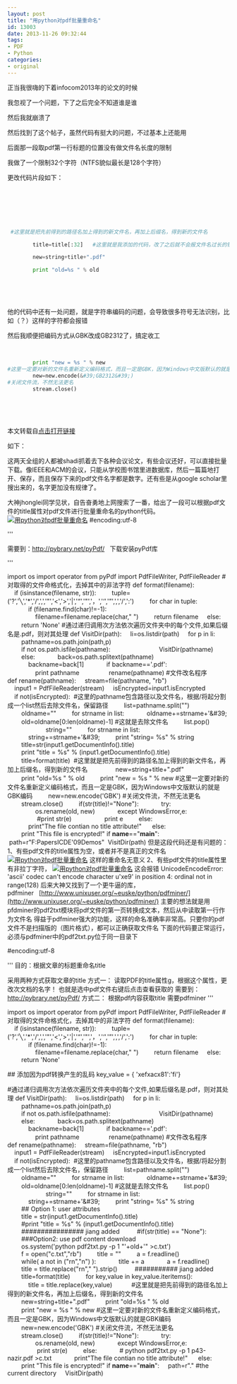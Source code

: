 ```yaml
---
layout: post
title: "用python对pdf批量重命名"
id: 13003
date: 2013-11-26 09:32:44
tags: 
- PDF
- Python
categories: 
- original
---
```


正当我很嗨的下着infocom2013年的论文的时候

我忽视了一个问题，下了之后完全不知道谁是谁

然后我就崩溃了

然后找到了这个帖子，虽然代码有挺大的问题，不过基本上还能用

后面那一段取pdf第一行标题的位置没有做文件名长度的限制

我做了一个限制32个字符（NTFS貌似最长是128个字符）

更改代码片段如下：

&nbsp;

&nbsp;

&nbsp;

~~~ python
 #这里就是把先前得到的路径名加上得到的新文件名，再加上后缀名，得到新的文件名

        title=title[:32]   #这里就是我添加的代码，改了之后就不会报文件名过长的错误了

        new=string+title+".pdf"

        print "old=%s " % old
~~~

&nbsp;

&nbsp;

他的代码中还有一处问题，就是字符串编码的问题，会导致很多符号无法识别，比如（？）这样的字符都会报错

然后我顺便把编码方式从GBK改成GB2312了，搞定收工

&nbsp;

~~~ python
        print "new = %s " % new
#这里一定要对新的文件名重新定义编码格式，而且一定是GBK，因为Windows中文版默认的就是GBK编码
        new=new.encode(&#39;GB2312&#39;)
#关闭文件流，不然无法更名
        stream.close()
~~~

&nbsp;

&nbsp;

本文转载自[点击打开链接](http://blog.sina.com.cn/s/blog_65db99840100saue.html)

如下：

这两天全组的人都被shadi抓着去下各种会议论文，有些会议还好，可以直接批量下载。像IEEE和ACM的会议，只能从学校图书馆里进数据库，然后一篇篇地打开、保存，而且保存下来的pdf文件名字都是数字。还有些是从google scholar里搜出来的，名字更加没有规律了。

大神jhonglei同学见状，自告奋勇地上网搜索了一番，给出了一段可以根据pdf文件的title属性对pdf文件进行批量重命名的python代码。
[![用python对pdf批量重命名](http://s10.sinaimg.cn/middle/65db9984ga78e49bd09a9&amp;690 "用python对pdf批量重命名")](http://photo.blog.sina.com.cn/showpic.html#blogid=65db99840100saue&amp;url=http://s10.sinaimg.cn/orignal/65db9984ga78e49bd09a9)
#encoding:utf-8

&#39;&#39;&#39;

需要到：http://pybrary.net/pyPdf/ &nbsp;&nbsp;下载安装pyPdf库

&#39;&#39;&#39;

import&nbsp;os
import&nbsp;operator
from&nbsp;pyPdf&nbsp;import&nbsp;PdfFileWriter,&nbsp;PdfFileReader
#对取得的文件命格式化，去掉其中的非法字符
def&nbsp;format(filename):
&nbsp;&nbsp;&nbsp;&nbsp;if&nbsp;(isinstance(filename,&nbsp;str)):
&nbsp;&nbsp;&nbsp;&nbsp;&nbsp;&nbsp;&nbsp;&nbsp;tuple=(&#39;?&#39;,&#39;╲&#39;,&#39;*&#39;,&#39;/&#39;,&#39;,&#39;,&#39;"&#39;,&#39;&lt;&#39;,&#39;&gt;&#39;,&#39;|&#39;,&#39;&ldquo;&#39;,&#39;"&#39;,&#39;，&#39;,&#39;&lsquo;&#39;,&#39;&rdquo;&#39;,&#39;,&#39;,&#39;/&#39;,&#39;:&#39;)
&nbsp;&nbsp;&nbsp;&nbsp;&nbsp;&nbsp;&nbsp;&nbsp;for&nbsp;char&nbsp;in&nbsp;tuple:
&nbsp;&nbsp;&nbsp;&nbsp;&nbsp;&nbsp;&nbsp;&nbsp;&nbsp;&nbsp;&nbsp;&nbsp;if&nbsp;(filename.find(char)!=-1):
&nbsp;&nbsp;&nbsp;&nbsp;&nbsp;&nbsp;&nbsp;&nbsp;&nbsp;&nbsp;&nbsp;&nbsp;&nbsp;&nbsp;&nbsp;&nbsp;filename=filename.replace(char,"&nbsp;")
&nbsp;&nbsp;&nbsp;&nbsp;&nbsp;&nbsp;&nbsp;&nbsp;return&nbsp;filename
&nbsp;&nbsp;&nbsp;&nbsp;else:
&nbsp;&nbsp;&nbsp;&nbsp;&nbsp;&nbsp;&nbsp;&nbsp;return&nbsp;&#39;None&#39;
#通过递归调用次方法依次遍历文件夹中的每个文件,如果后缀名是.pdf，则对其处理
def&nbsp;VisitDir(path):
&nbsp;&nbsp;&nbsp;&nbsp;li=os.listdir(path)
&nbsp;&nbsp;&nbsp;&nbsp;for&nbsp;p&nbsp;in&nbsp;li:
&nbsp;&nbsp;&nbsp;&nbsp;&nbsp;&nbsp;&nbsp;&nbsp;pathname=os.path.join(path,p)
&nbsp;&nbsp;&nbsp;&nbsp;&nbsp;&nbsp;&nbsp;&nbsp;if&nbsp;not&nbsp;os.path.isfile(pathname):&nbsp;&nbsp;&nbsp;&nbsp;&nbsp;&nbsp;&nbsp;&nbsp;&nbsp;&nbsp;&nbsp;&nbsp;&nbsp;&nbsp;&nbsp;
&nbsp;&nbsp;&nbsp;&nbsp;&nbsp;&nbsp;&nbsp;&nbsp;&nbsp;&nbsp;&nbsp;&nbsp;VisitDir(pathname)
&nbsp;&nbsp;&nbsp;&nbsp;&nbsp;&nbsp;&nbsp;&nbsp;else:
&nbsp;&nbsp;&nbsp;&nbsp;&nbsp;&nbsp;&nbsp;&nbsp;&nbsp;&nbsp;&nbsp;&nbsp;back=os.path.splitext(pathname)
&nbsp;&nbsp;&nbsp;&nbsp;&nbsp;&nbsp;&nbsp;&nbsp;&nbsp;&nbsp;&nbsp;&nbsp;backname=back[1]
&nbsp;&nbsp;&nbsp;&nbsp;&nbsp;&nbsp;&nbsp;&nbsp;&nbsp;&nbsp;&nbsp;&nbsp;if&nbsp;backname==&#39;.pdf&#39;:
&nbsp;&nbsp;&nbsp;&nbsp;&nbsp;&nbsp;&nbsp;&nbsp;&nbsp;&nbsp;&nbsp;&nbsp;&nbsp;&nbsp;&nbsp;&nbsp;print&nbsp;pathname
&nbsp;&nbsp;&nbsp;&nbsp;&nbsp;&nbsp;&nbsp;&nbsp;&nbsp;&nbsp;&nbsp;&nbsp;&nbsp;&nbsp;&nbsp;&nbsp;rename(pathname)
#文件改名程序
def&nbsp;rename(pathname):
&nbsp;&nbsp;&nbsp;&nbsp;stream=file(pathname,&nbsp;"rb")
&nbsp;&nbsp;&nbsp;&nbsp;input1&nbsp;=&nbsp;PdfFileReader(stream)
&nbsp;&nbsp;&nbsp;&nbsp;isEncrypted=input1.isEncrypted
&nbsp;&nbsp;&nbsp;&nbsp;if&nbsp;not(isEncrypted):&nbsp;
#这里的pathname包含路径以及文件名，根据/将起分割成一个list然后去除文件名，保留路径
&nbsp;&nbsp;&nbsp;&nbsp;&nbsp;&nbsp;&nbsp;&nbsp;list=pathname.split("\")
&nbsp;&nbsp;&nbsp;&nbsp;&nbsp;&nbsp;&nbsp;&nbsp;oldname=""
&nbsp;&nbsp;&nbsp;&nbsp;&nbsp;&nbsp;&nbsp;&nbsp;for&nbsp;strname&nbsp;in&nbsp;list:
&nbsp;&nbsp;&nbsp;&nbsp;&nbsp;&nbsp;&nbsp;&nbsp;&nbsp;&nbsp;&nbsp;&nbsp;oldname+=strname+&#39;\&#39;
&nbsp;&nbsp;&nbsp;&nbsp;&nbsp;&nbsp;&nbsp;&nbsp;old=oldname[0:len(oldname)-1]
#这就是去除文件名
&nbsp;&nbsp;&nbsp;&nbsp;&nbsp;&nbsp;&nbsp;&nbsp;list.pop()
&nbsp;&nbsp;&nbsp;&nbsp;&nbsp;&nbsp;&nbsp;&nbsp;&nbsp;&nbsp;&nbsp;&nbsp;&nbsp;
&nbsp;&nbsp;&nbsp;&nbsp;&nbsp;&nbsp;&nbsp;&nbsp;string=""
&nbsp;&nbsp;&nbsp;&nbsp;&nbsp;&nbsp;&nbsp;&nbsp;for&nbsp;strname&nbsp;in&nbsp;list:
&nbsp;&nbsp;&nbsp;&nbsp;&nbsp;&nbsp;&nbsp;&nbsp;&nbsp;&nbsp;&nbsp;&nbsp;string+=strname+&#39;\&#39;
&nbsp;&nbsp;&nbsp;&nbsp;&nbsp;&nbsp;&nbsp;&nbsp;print&nbsp;"string=&nbsp;%s"&nbsp;%&nbsp;string
&nbsp;&nbsp;&nbsp;&nbsp;&nbsp;&nbsp;&nbsp;&nbsp;title=str(input1.getDocumentInfo().title)
&nbsp;&nbsp;&nbsp;&nbsp;&nbsp;&nbsp;&nbsp;&nbsp;print&nbsp;"title&nbsp;=&nbsp;%s"&nbsp;%&nbsp;(input1.getDocumentInfo().title)&nbsp;&nbsp;&nbsp;&nbsp;&nbsp;&nbsp;
&nbsp;&nbsp;&nbsp;&nbsp;&nbsp;&nbsp;&nbsp;&nbsp;&nbsp;&nbsp;
&nbsp;&nbsp;&nbsp;&nbsp;&nbsp;&nbsp;&nbsp;&nbsp;title=format(title)
&nbsp;#这里就是把先前得到的路径名加上得到的新文件名，再加上后缀名，得到新的文件名&nbsp;&nbsp;&nbsp;&nbsp;&nbsp;&nbsp;&nbsp;
&nbsp;&nbsp;&nbsp;&nbsp;&nbsp;&nbsp;&nbsp;&nbsp;new=string+title+".pdf"
&nbsp;&nbsp;&nbsp;&nbsp;&nbsp;&nbsp;&nbsp;&nbsp;print&nbsp;"old=%s&nbsp;"&nbsp;%&nbsp;old
&nbsp;&nbsp;&nbsp;&nbsp;&nbsp;&nbsp;&nbsp;&nbsp;print&nbsp;"new&nbsp;=&nbsp;%s&nbsp;"&nbsp;%&nbsp;new
#这里一定要对新的文件名重新定义编码格式，而且一定是GBK，因为Windows中文版默认的就是GBK编码
&nbsp;&nbsp;&nbsp;&nbsp;&nbsp;&nbsp;&nbsp;&nbsp;new=new.encode(&#39;GBK&#39;)
#关闭文件流，不然无法更名
&nbsp;&nbsp;&nbsp;&nbsp;&nbsp;&nbsp;&nbsp;&nbsp;stream.close()
&nbsp;&nbsp;&nbsp;&nbsp;&nbsp;&nbsp;&nbsp;&nbsp;if(str(title)!="None"):
&nbsp;&nbsp;&nbsp;&nbsp;&nbsp;&nbsp;&nbsp;&nbsp;&nbsp;&nbsp;&nbsp;&nbsp;try:
&nbsp;&nbsp;&nbsp;&nbsp;&nbsp;&nbsp;&nbsp;&nbsp;&nbsp;&nbsp;&nbsp;&nbsp;&nbsp;&nbsp;&nbsp;&nbsp;os.rename(old,&nbsp;new)
&nbsp;&nbsp;&nbsp;&nbsp;&nbsp;&nbsp;&nbsp;&nbsp;&nbsp;&nbsp;&nbsp;&nbsp;except&nbsp;WindowsError,e:
&nbsp;&nbsp;&nbsp;&nbsp;&nbsp;&nbsp;&nbsp;&nbsp;&nbsp;&nbsp;&nbsp;&nbsp;&nbsp;&nbsp;&nbsp;&nbsp;&nbsp;#print&nbsp;str(e)
&nbsp;&nbsp;&nbsp;&nbsp;&nbsp;&nbsp;&nbsp;&nbsp;&nbsp;&nbsp;&nbsp;&nbsp;&nbsp;&nbsp;&nbsp;&nbsp;&nbsp;&nbsp;print&nbsp;e
&nbsp;&nbsp;&nbsp;&nbsp;&nbsp;&nbsp;&nbsp;&nbsp;else:
&nbsp;&nbsp;&nbsp;&nbsp;&nbsp;&nbsp;&nbsp;&nbsp;&nbsp;&nbsp;&nbsp;&nbsp;print"The&nbsp;file&nbsp;contian&nbsp;no&nbsp;title&nbsp;attribute!"&nbsp;
&nbsp;&nbsp;&nbsp;&nbsp;else:
&nbsp;&nbsp;&nbsp;&nbsp;&nbsp;&nbsp;&nbsp;&nbsp;print&nbsp;"This&nbsp;file&nbsp;is&nbsp;encrypted!"
if&nbsp;__name__=="__main__":
&nbsp;path=r"F:PapersICDE&#39;09Demos"
&nbsp;VisitDir(path)
但是这段代码还是有问题的：
1、有些pdf文件的title属性为空，或者并不是真正的文件名
[![用python对pdf批量重命名](http://s4.sinaimg.cn/middle/65db9984ga78e68d3f2d3&amp;690 "用python对pdf批量重命名")](http://photo.blog.sina.com.cn/showpic.html#blogid=65db99840100saue&amp;url=http://s4.sinaimg.cn/orignal/65db9984ga78e68d3f2d3)
这样的重命名无意义
2、有些pdf文件的title属性里有非拉丁字符，
[![用python对pdf批量重命名](http://s2.sinaimg.cn/middle/65db9984ga78e75b37da1&amp;690 "用python对pdf批量重命名")](http://photo.blog.sina.com.cn/showpic.html#blogid=65db99840100saue&amp;url=http://s2.sinaimg.cn/orignal/65db9984ga78e75b37da1)
这会报错
UnicodeEncodeError: &#39;ascii&#39; codec can&#39;t encode character u&#39;xe9&#39; in position 4: ordinal not in range(128)
后来大神又找到了一个更牛逼的库，pdfminer&nbsp;&nbsp;&nbsp;[http://www.unixuser.org/~euske/python/pdfminer/](http://www.unixuser.org/~euske/python/pdfminer/)
主要的想法就是用pfdminer的pdf2txt模块将pdf文件的第一页转换成文本，然后从中读取第一行作为文件名
得益于pdfminer强大的功能，这样的命名准确率非常高。只要你的pdf文件不是扫描版的（图片格式），都可以正确获取文件名
下面的代码要正常运行，必须与pdfminer中的pdf2txt.py位于同一目录下

#encoding:utf-8

&#39;&#39;&#39;
目的：根据文章的标题重命名title

采用两种方式获取文章的title
方式一：
读取PDF的title属性g，根据这个属性，更改次文档的名字！
也就是选中pdf文件右键后点击查看获取的
需要到：http://pybrary.net/pyPdf/
方式二：
根据pdf内容获取title
需要pdfminer
&#39;&#39;&#39;

import&nbsp;os
import&nbsp;operator
from&nbsp;pyPdf&nbsp;import&nbsp;PdfFileWriter,&nbsp;PdfFileReader
#对取得的文件命格式化，去掉其中的非法字符
def&nbsp;format(filename):
&nbsp;&nbsp;&nbsp;&nbsp;if&nbsp;(isinstance(filename,&nbsp;str)):
&nbsp;&nbsp;&nbsp;&nbsp;&nbsp;&nbsp;&nbsp;&nbsp;tuple=(&#39;?&#39;,&#39;╲&#39;,&#39;*&#39;,&#39;/&#39;,&#39;,&#39;,&#39;"&#39;,&#39;&lt;&#39;,&#39;&gt;&#39;,&#39;|&#39;,&#39;&ldquo;&#39;,&#39;"&#39;,&#39;，&#39;,&#39;&lsquo;&#39;,&#39;&rdquo;&#39;,&#39;,&#39;,&#39;/&#39;,&#39;:&#39;)
&nbsp;&nbsp;&nbsp;&nbsp;&nbsp;&nbsp;&nbsp;&nbsp;for&nbsp;char&nbsp;in&nbsp;tuple:
&nbsp;&nbsp;&nbsp;&nbsp;&nbsp;&nbsp;&nbsp;&nbsp;&nbsp;&nbsp;&nbsp;&nbsp;if&nbsp;(filename.find(char)!=-1):
&nbsp;&nbsp;&nbsp;&nbsp;&nbsp;&nbsp;&nbsp;&nbsp;&nbsp;&nbsp;&nbsp;&nbsp;&nbsp;&nbsp;&nbsp;&nbsp;filename=filename.replace(char,"&nbsp;")
&nbsp;&nbsp;&nbsp;&nbsp;&nbsp;&nbsp;&nbsp;&nbsp;return&nbsp;filename
&nbsp;&nbsp;&nbsp;&nbsp;else:
&nbsp;&nbsp;&nbsp;&nbsp;&nbsp;&nbsp;&nbsp;&nbsp;return&nbsp;&#39;None&#39;

##&nbsp;添加因为pdf转换产生的乱码
key_value&nbsp;=&nbsp;{&nbsp;&#39;xefxacx81&#39;:&#39;fi&#39;}

#通过递归调用次方法依次遍历文件夹中的每个文件,如果后缀名是.pdf，则对其处理
def&nbsp;VisitDir(path):
&nbsp;&nbsp;&nbsp;&nbsp;li=os.listdir(path)
&nbsp;&nbsp;&nbsp;&nbsp;for&nbsp;p&nbsp;in&nbsp;li:
&nbsp;&nbsp;&nbsp;&nbsp;&nbsp;&nbsp;&nbsp;&nbsp;pathname=os.path.join(path,p)
&nbsp;&nbsp;&nbsp;&nbsp;&nbsp;&nbsp;&nbsp;&nbsp;if&nbsp;not&nbsp;os.path.isfile(pathname):&nbsp;&nbsp;&nbsp;&nbsp;&nbsp;&nbsp;&nbsp;&nbsp;&nbsp;&nbsp;&nbsp;&nbsp;&nbsp;&nbsp;&nbsp;
&nbsp;&nbsp;&nbsp;&nbsp;&nbsp;&nbsp;&nbsp;&nbsp;&nbsp;&nbsp;&nbsp;&nbsp;VisitDir(pathname)
&nbsp;&nbsp;&nbsp;&nbsp;&nbsp;&nbsp;&nbsp;&nbsp;else:
&nbsp;&nbsp;&nbsp;&nbsp;&nbsp;&nbsp;&nbsp;&nbsp;&nbsp;&nbsp;&nbsp;&nbsp;back=os.path.splitext(pathname)
&nbsp;&nbsp;&nbsp;&nbsp;&nbsp;&nbsp;&nbsp;&nbsp;&nbsp;&nbsp;&nbsp;&nbsp;backname=back[1]
&nbsp;&nbsp;&nbsp;&nbsp;&nbsp;&nbsp;&nbsp;&nbsp;&nbsp;&nbsp;&nbsp;&nbsp;if&nbsp;backname==&#39;.pdf&#39;:
&nbsp;&nbsp;&nbsp;&nbsp;&nbsp;&nbsp;&nbsp;&nbsp;&nbsp;&nbsp;&nbsp;&nbsp;&nbsp;&nbsp;&nbsp;&nbsp;print&nbsp;pathname
&nbsp;&nbsp;&nbsp;&nbsp;&nbsp;&nbsp;&nbsp;&nbsp;&nbsp;&nbsp;&nbsp;&nbsp;&nbsp;&nbsp;&nbsp;&nbsp;rename(pathname)
#文件改名程序
def&nbsp;rename(pathname):
&nbsp;&nbsp;&nbsp;&nbsp;stream=file(pathname,&nbsp;"rb")
&nbsp;&nbsp;&nbsp;&nbsp;input1&nbsp;=&nbsp;PdfFileReader(stream)
&nbsp;&nbsp;&nbsp;&nbsp;isEncrypted=input1.isEncrypted
&nbsp;&nbsp;&nbsp;&nbsp;if&nbsp;not(isEncrypted):&nbsp;
#这里的pathname包含路径以及文件名，根据/将起分割成一个list然后去除文件名，保留路径
&nbsp;&nbsp;&nbsp;&nbsp;&nbsp;&nbsp;&nbsp;&nbsp;list=pathname.split("\")
&nbsp;&nbsp;&nbsp;&nbsp;&nbsp;&nbsp;&nbsp;&nbsp;oldname=""
&nbsp;&nbsp;&nbsp;&nbsp;&nbsp;&nbsp;&nbsp;&nbsp;for&nbsp;strname&nbsp;in&nbsp;list:
&nbsp;&nbsp;&nbsp;&nbsp;&nbsp;&nbsp;&nbsp;&nbsp;&nbsp;&nbsp;&nbsp;&nbsp;oldname+=strname+&#39;\&#39;
&nbsp;&nbsp;&nbsp;&nbsp;&nbsp;&nbsp;&nbsp;&nbsp;old=oldname[0:len(oldname)-1]
#这就是去除文件名
&nbsp;&nbsp;&nbsp;&nbsp;&nbsp;&nbsp;&nbsp;&nbsp;list.pop()
&nbsp;&nbsp;&nbsp;&nbsp;&nbsp;&nbsp;&nbsp;&nbsp;&nbsp;&nbsp;&nbsp;&nbsp;&nbsp;
&nbsp;&nbsp;&nbsp;&nbsp;&nbsp;&nbsp;&nbsp;&nbsp;string=""
&nbsp;&nbsp;&nbsp;&nbsp;&nbsp;&nbsp;&nbsp;&nbsp;for&nbsp;strname&nbsp;in&nbsp;list:
&nbsp;&nbsp;&nbsp;&nbsp;&nbsp;&nbsp;&nbsp;&nbsp;&nbsp;&nbsp;&nbsp;&nbsp;string+=strname+&#39;\&#39;
&nbsp;&nbsp;&nbsp;&nbsp;&nbsp;&nbsp;&nbsp;&nbsp;print&nbsp;"string=&nbsp;%s"&nbsp;%&nbsp;string
&nbsp;&nbsp;&nbsp;&nbsp;&nbsp;&nbsp;&nbsp;&nbsp;##&nbsp;Option&nbsp;1:&nbsp;user&nbsp;attributes
&nbsp;&nbsp;&nbsp;&nbsp;&nbsp;&nbsp;&nbsp;&nbsp;title&nbsp;=&nbsp;str(input1.getDocumentInfo().title)
&nbsp;&nbsp;&nbsp;&nbsp;&nbsp;&nbsp;&nbsp;&nbsp;#print&nbsp;"title&nbsp;=&nbsp;%s"&nbsp;%&nbsp;(input1.getDocumentInfo().title)&nbsp;
&nbsp;&nbsp;&nbsp;&nbsp;&nbsp;&nbsp;&nbsp;&nbsp;################&nbsp;jiang&nbsp;added&nbsp;
&nbsp;&nbsp;&nbsp;&nbsp;&nbsp;&nbsp;&nbsp;&nbsp;#if(str(title)&nbsp;==&nbsp;"None"):
&nbsp;&nbsp;&nbsp;&nbsp;&nbsp;&nbsp;&nbsp;&nbsp;###Option2:&nbsp;use&nbsp;pdf&nbsp;content&nbsp;download
&nbsp;&nbsp;&nbsp;&nbsp;&nbsp;&nbsp;&nbsp;&nbsp;os.system(&#39;python&nbsp;pdf2txt.py&nbsp;-p&nbsp;1&nbsp;"&#39;+old+&#39;"&nbsp;&gt;c.txt&#39;)
&nbsp;&nbsp;&nbsp;&nbsp;&nbsp;&nbsp;&nbsp;&nbsp;f&nbsp;=&nbsp;open("c.txt","rb")
&nbsp;&nbsp;&nbsp;&nbsp;&nbsp;&nbsp;&nbsp;&nbsp;title&nbsp;=&nbsp;""
&nbsp;&nbsp;&nbsp;&nbsp;&nbsp;&nbsp;&nbsp;&nbsp;a&nbsp;=&nbsp;f.readline()
&nbsp;&nbsp;&nbsp;&nbsp;&nbsp;&nbsp;&nbsp;&nbsp;while(&nbsp;a&nbsp;not&nbsp;in&nbsp;("rn","n")&nbsp;):
&nbsp;&nbsp;&nbsp;&nbsp;&nbsp;&nbsp;&nbsp;&nbsp;&nbsp;&nbsp;&nbsp;&nbsp;title&nbsp;+=&nbsp;a
&nbsp;&nbsp;&nbsp;&nbsp;&nbsp;&nbsp;&nbsp;&nbsp;&nbsp;&nbsp;&nbsp;&nbsp;a&nbsp;=&nbsp;f.readline()
&nbsp;&nbsp;&nbsp;&nbsp;&nbsp;&nbsp;&nbsp;&nbsp;title&nbsp;=&nbsp;title.replace("rn","&nbsp;").strip()&nbsp;
&nbsp;&nbsp;&nbsp;&nbsp;&nbsp;&nbsp;&nbsp;&nbsp;###########&nbsp;jiang&nbsp;added&nbsp;&nbsp;&nbsp;&nbsp;
&nbsp;&nbsp;&nbsp;&nbsp;&nbsp;&nbsp;&nbsp;&nbsp;title=format(title)
&nbsp;&nbsp;&nbsp;&nbsp;&nbsp;&nbsp;&nbsp;&nbsp;for&nbsp;key,value&nbsp;in&nbsp;key_value.iteritems():
&nbsp;&nbsp;&nbsp;&nbsp;&nbsp;&nbsp;&nbsp;&nbsp;&nbsp;&nbsp;&nbsp;&nbsp;title&nbsp;=&nbsp;title.replace(key,value)
&nbsp;&nbsp;&nbsp;&nbsp;&nbsp;&nbsp;&nbsp;&nbsp;
&nbsp;#这里就是把先前得到的路径名加上得到的新文件名，再加上后缀名，得到新的文件名&nbsp;&nbsp;&nbsp;&nbsp;&nbsp;&nbsp;&nbsp;
&nbsp;&nbsp;&nbsp;&nbsp;&nbsp;&nbsp;&nbsp;&nbsp;new=string+title+".pdf"
&nbsp;&nbsp;&nbsp;&nbsp;&nbsp;&nbsp;&nbsp;&nbsp;print&nbsp;"old=%s&nbsp;"&nbsp;%&nbsp;old
&nbsp;&nbsp;&nbsp;&nbsp;&nbsp;&nbsp;&nbsp;&nbsp;print&nbsp;"new&nbsp;=&nbsp;%s&nbsp;"&nbsp;%&nbsp;new
#这里一定要对新的文件名重新定义编码格式，而且一定是GBK，因为Windows中文版默认的就是GBK编码
&nbsp;&nbsp;&nbsp;&nbsp;&nbsp;&nbsp;&nbsp;&nbsp;new=new.encode(&#39;GBK&#39;)
#关闭文件流，不然无法更名
&nbsp;&nbsp;&nbsp;&nbsp;&nbsp;&nbsp;&nbsp;&nbsp;stream.close()
&nbsp;&nbsp;&nbsp;&nbsp;&nbsp;&nbsp;&nbsp;&nbsp;if(str(title)!="None"):
&nbsp;&nbsp;&nbsp;&nbsp;&nbsp;&nbsp;&nbsp;&nbsp;&nbsp;&nbsp;&nbsp;&nbsp;try:
&nbsp;&nbsp;&nbsp;&nbsp;&nbsp;&nbsp;&nbsp;&nbsp;&nbsp;&nbsp;&nbsp;&nbsp;&nbsp;&nbsp;&nbsp;&nbsp;os.rename(old,&nbsp;new)
&nbsp;&nbsp;&nbsp;&nbsp;&nbsp;&nbsp;&nbsp;&nbsp;&nbsp;&nbsp;&nbsp;&nbsp;except&nbsp;WindowsError,e:
&nbsp;&nbsp;&nbsp;&nbsp;&nbsp;&nbsp;&nbsp;&nbsp;&nbsp;&nbsp;&nbsp;&nbsp;&nbsp;&nbsp;&nbsp;&nbsp;&nbsp;print&nbsp;str(e)
&nbsp;&nbsp;&nbsp;&nbsp;&nbsp;&nbsp;&nbsp;&nbsp;else:
&nbsp;&nbsp;&nbsp;&nbsp;&nbsp;&nbsp;&nbsp;&nbsp;&nbsp;&nbsp;&nbsp;&nbsp;#&nbsp;python&nbsp;pdf2txt.py&nbsp;-p&nbsp;1&nbsp;p43-nazir.pdf&nbsp;&gt;c.txt
&nbsp;&nbsp;&nbsp;&nbsp;&nbsp;&nbsp;&nbsp;&nbsp;&nbsp;&nbsp;&nbsp;&nbsp;print"The&nbsp;file&nbsp;contian&nbsp;no&nbsp;title&nbsp;attribute!"&nbsp;
&nbsp;&nbsp;&nbsp;&nbsp;else:
&nbsp;&nbsp;&nbsp;&nbsp;&nbsp;&nbsp;&nbsp;&nbsp;print&nbsp;"This&nbsp;file&nbsp;is&nbsp;encrypted!"
if&nbsp;__name__=="__main__":
&nbsp;&nbsp;&nbsp;&nbsp;path=r"."&nbsp;#the current directory
&nbsp;&nbsp;&nbsp;&nbsp;VisitDir(path)

&nbsp;